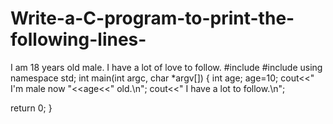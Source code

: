 # Write-a-C-program-to-print-the-following-lines-
I am 18 years old male.  I have a lot of love to follow.
#include <cstdlib>
#include <iostream>
using namespace std;
int main(int argc, char *argv[])
{
  int age;
  age=10;
  cout<<" I'm male now "<<age<<" old.\n";
  cout<<" I have a lot to follow.\n";
 
  return 0;
}
